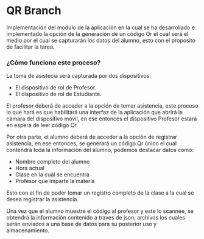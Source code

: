# QR Branch

Implementación del modulo de la aplicación en la cual se ha desarrollado e implementado la opción de la generación de un código Qr el cual será el medio por el cual se capturarán los datos del alumno, esto con el proposito de facilitar la tarea.

### ¿Cómo funciona este proceso?

La toma de asistecia será capturada por dos dispositivos:

- El dispositivo de rol de Profesor.
- El dispositivo de rol de Estudiante.

El profesor deberá de acceder a la opción de tomar asistencia, este proceso lo que hará es que habilitará una interfaz de la aplicación que abrirá la cámara del dispositivo móvil, en ese entonces el dispositivo Profesor estará en espera de leer código Qr.

Por otra parte, el alumno deberá de acceder a la opción de registrar asistencia, en ese entonces, se generará un código Qr único el cual contendrá toda la información del alumno, podemos destacar datos como:

- Nombre completo del alumno
- Hora actual
- Clase en la cuál se encuentra
- Profesor que imparte la materia

Esto con el fin de poder tomar un registro completo de la clase a la cual se desea registrar la asistencia.

Una vez que el alumno muestre el código al profesor y este lo scannee, se obtendrá la información contenido a traves de json, archivos los cuales serán enviados a una base de datos para su posterior uso y almacenamiento.